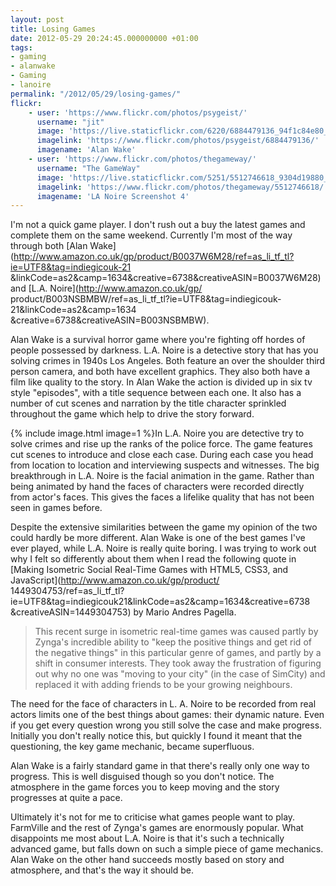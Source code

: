 ```yaml
---
layout: post
title: Losing Games
date: 2012-05-29 20:24:45.000000000 +01:00
tags:
- gaming
- alanwake
- Gaming
- lanoire
permalink: "/2012/05/29/losing-games/"
flickr:
    - user: 'https://www.flickr.com/photos/psygeist/'
      username: "jit"
      image: 'https://live.staticflickr.com/6220/6884479136_94f1c84e80_w.jpg'
      imagelink: 'https://www.flickr.com/photos/psygeist/6884479136/'
      imagename: 'Alan Wake'
    - user: 'https://www.flickr.com/photos/thegameway/'
      username: "The GameWay"
      image: 'https://live.staticflickr.com/5251/5512746618_9304d19880_w.jpg'
      imagelink: 'https://www.flickr.com/photos/thegameway/5512746618/'
      imagename: 'LA Noire Screenshot 4'
---
```

I'm not a quick game player. I don't rush out a buy the latest games and complete them on the same weekend.
Currently I'm most of the way through both
[Alan Wake](http://www.amazon.co.uk/gp/product/B0037W6M28/ref=as_li_tf_tl?ie=UTF8&tag=indiegicouk-21
&linkCode=as2&camp=1634&creative=6738&creativeASIN=B0037W6M28) and [L.A. Noire](http://www.amazon.co.uk/gp/
product/B003NSBMBW/ref=as_li_tf_tl?ie=UTF8&tag=indiegicouk-21&linkCode=as2&camp=1634
&creative=6738&creativeASIN=B003NSBMBW).

Alan Wake is a survival horror game where you're fighting off hordes of people possessed by darkness. L.A.
Noire is a detective story that has you solving crimes in 1940s Los Angeles. Both feature an over the shoulder
third person camera, and both have excellent graphics. They also both have a film like quality to the story.
In Alan Wake the action is divided up in six tv style "episodes", with a title sequence between each one. It
also has a number of cut scenes and narration by the title character sprinkled throughout the game which help
to drive the story forward.

{% include image.html image=1 %}In L.A. Noire you are detective try to solve crimes and rise up the ranks of
the police force. The game features cut scenes to introduce and close each case. During each case you head
from location to location and interviewing suspects and witnesses. The big breakthrough in L.A. Noire is the
facial animation in the game. Rather than being animated by hand the faces of characters were recorded
directly from actor's faces. This gives the faces a lifelike quality that has not been seen in games before.

Despite the extensive similarities between the game my opinion of the two could hardly be more different. Alan
Wake is one of the best games I've ever played, while L.A. Noire is really quite boring. I was trying to work
out why I felt so differently about them when I read the following quote in
[Making Isometric Social Real-Time Games with HTML5, CSS3, and JavaScript](http://www.amazon.co.uk/gp/product/
1449304753/ref=as_li_tf_tl?ie=UTF8&tag=indiegicouk21&linkCode=as2&camp=1634&creative=6738
&creativeASIN=1449304753) by Mario Andres Pagella.

> This recent surge in isometric real-time games was caused partly by Zynga's incredible ability to "keep the
> positive things and get rid of the negative things" in this particular genre of games, and partly by a shift
> in consumer interests. They took away the frustration of figuring out why no one was "moving to your city"
> (in the case of SimCity) and replaced it with adding friends to be your growing neighbours.

The need for the face of characters in L. A. Noire to be recorded from real actors limits one of the best
things about games: their dynamic nature. Even if you get every question wrong you still solve the case and
make progress. Initially you don't really notice this, but quickly I found it meant that the questioning, the
key game mechanic, became superfluous.

Alan Wake is a fairly standard game in that there's really only one way to progress. This is well disguised
though so you don't notice. The atmosphere in the game forces you to keep moving and the story progresses at
quite a pace.

Ultimately it's not for me to criticise what games people want to play. FarmVille and the rest of Zynga's
games are enormously popular. What disappoints me most about L.A. Noire is that it's such a technically
advanced game, but falls down on such a simple piece of game mechanics. Alan Wake on the other hand succeeds
mostly based on story and atmosphere, and that's the way it should be.
